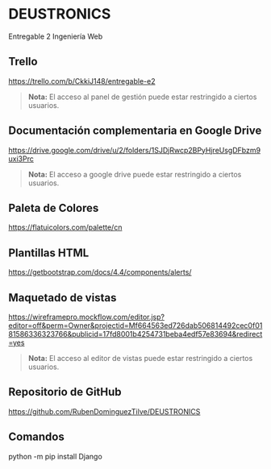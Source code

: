 # DEUSTRONICS
Entregable 2 Ingeniería Web

## Trello
https://trello.com/b/CkkiJ148/entregable-e2
> **Nota:** El acceso al panel de gestión puede estar restringido a ciertos usuarios.

## Documentación complementaria en Google Drive
https://drive.google.com/drive/u/2/folders/1SJDjRwcp2BPyHjreUsgDFbzm9uxi3Prc
> **Nota:** El acceso a google drive puede estar restringido a ciertos usuarios.

## Paleta de Colores
https://flatuicolors.com/palette/cn

## Plantillas HTML
https://getbootstrap.com/docs/4.4/components/alerts/

## Maquetado de vistas
https://wireframepro.mockflow.com/editor.jsp?editor=off&perm=Owner&projectid=Mf664563ed726dab506814492cec0f0181586336323766&publicid=17fd8001b4254731beba4edf57e83694&redirect=yes
> **Nota:** El acceso al editor de vistas puede estar restringido a ciertos usuarios.

## Repositorio de GitHub
https://github.com/RubenDominguezTilve/DEUSTRONICS

## Comandos
python -m pip install Django
